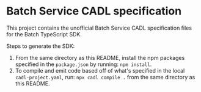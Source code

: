 # Batch Service CADL specification

This project contains the unofficial Batch Service CADL specification files for the Batch TypeScript SDK.

Steps to generate the SDK:

1. From the same directory as this README, install the npm packages specified in the `package.json` by running: `npm install`.
3. To compile and emit code based off of what's specified in the local `cadl-project.yaml`, run: `npx cadl compile .` from the same directory as this README.
